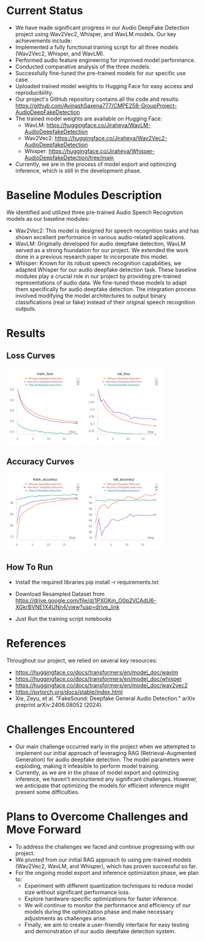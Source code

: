 # Current Status
* We have made significant progress in our Audio DeepFake Detection project using Wav2Vec2, Whisper, and WavLM models. Our key achievements include:
* Implemented a fully functional training script for all three models (Wav2Vec2, Whisper, and WavLM).
* Performed audio feature engineering for improved model performance.
* Conducted comparative analysis of the three models.
* Successfully fine-tuned the pre-trained models for our specific use case.
* Uploaded trained model weights to Hugging Face for easy access and reproducibility.
* Our project's GitHub repository contains all the code and results: https://github.com/AvinashSaxena777/CMPE258-GroupProject-AudioDeepFakeDetection
* The trained model weights are available on Hugging Face:
  * WavLM: https://huggingface.co/Jiraheya/WavLM-AudioDeepfakeDetection
  * Wav2Vec2: https://huggingface.co/Jiraheya/Wav2Vec2-AudioDeepfakeDetection
  * Whisper: https://huggingface.co/Jiraheya/Whisper-AudioDeepfakeDetection/tree/main
* Currently, we are in the process of model export and optimizing inference, which is still in the development phase.

# Baseline Modules Description
We identified and utilized three pre-trained Audio Speech Recognition models as our baseline modules:
* Wav2Vec2: This model is designed for speech recognition tasks and has shown excellent performance in various audio-related applications.
* WavLM: Originally developed for audio deepfake detection, WavLM served as a strong foundation for our project. We extended the work done in a previous research paper to incorporate this model.
* Whisper: Known for its robust speech recognition capabilities, we adapted Whisper for our audio deepfake detection task.
These baseline modules play a crucial role in our project by providing pre-trained representations of audio data. We fine-tuned these models to adapt them specifically for audio deepfake detection. The integration process involved modifying the model architectures to output binary classifications (real or fake) instead of their original speech recognition outputs.

# Results
## Loss Curves
<p float="left">
<img src="Images/train_loss_metrics.png" alt="Training Loss Curve" width="40%"> <img src="Images/val_loss_metrics.png" alt="Test Loss Curve" width="40%">
</p>

## Accuracy Curves
<p float="left">
<img src="Images/train_accuracy_metrics.png" alt="Training Accuracy Curve" width="40%"> <img src="Images/val_accuracy_metrics.png" alt="Test Accuracy Curve" width="40%">
</p>

## How To Run
* Install the required libraries
pip install -r requirements.txt

* Download Resampled Dataset from
https://drive.google.com/file/d/1PXOKm_O0p2VCAdU6-XGkrBVNE1X4UNn4/view?usp=drive_link

* Just Run the training script notebooks



# References
Throughout our project, we relied on several key resources:
* https://huggingface.co/docs/transformers/en/model_doc/wavlm
* https://huggingface.co/docs/transformers/en/model_doc/whisper
* https://huggingface.co/docs/transformers/en/model_doc/wav2vec2
* https://pytorch.org/docs/stable/index.html
* Xie, Zeyu, et al. "FakeSound: Deepfake General Audio Detection." arXiv preprint arXiv:2406.08052 (2024).

# Challenges Encountered
* Our main challenge occurred early in the project when we attempted to implement our initial approach of leveraging RAG (Retrieval-Augmented Generation) for audio deepfake detection. The model parameters were exploding, making it infeasible to perform model training.
* Currently, as we are in the phase of model export and optimizing inference, we haven't encountered any significant challenges. However, we anticipate that optimizing the models for efficient inference might present some difficulties.

# Plans to Overcome Challenges and Move Forward
* To address the challenges we faced and continue progressing with our project:
* We pivoted from our initial RAG approach to using pre-trained models (Wav2Vec2, WavLM, and Whisper), which has proven successful so far.
* For the ongoing model export and inference optimization phase, we plan to:
  * Experiment with different quantization techniques to reduce model size without significant performance loss.
  * Explore hardware-specific optimizations for faster inference.
  * We will continue to monitor the performance and efficiency of our models during the optimization phase and make necessary adjustments as challenges arise.
  * Finally, we aim to create a user-friendly interface for easy testing and demonstration of our audio deepfake detection system.
